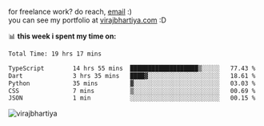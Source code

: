 for freelance work? do reach, [email](mailto:vlbhartiya@gmail.com) :)<br/>
you can see my portfolio at [virajbhartiya.com](https://virajbhartiya.com) :D

📊 **this week i spent my time on:**

<!--START_SECTION:waka-->

```txt
Total Time: 19 hrs 17 mins

TypeScript        14 hrs 55 mins  ███████████████████▒░░░░░   77.43 %
Dart              3 hrs 35 mins   ████▓░░░░░░░░░░░░░░░░░░░░   18.61 %
Python            35 mins         ▓░░░░░░░░░░░░░░░░░░░░░░░░   03.03 %
CSS               7 mins          ▒░░░░░░░░░░░░░░░░░░░░░░░░   00.69 %
JSON              1 min           ░░░░░░░░░░░░░░░░░░░░░░░░░   00.15 %
```

<!--END_SECTION:waka-->

<p align="left"> <img src="https://komarev.com/ghpvc/?username=virajbhartiya&color=blue" alt="virajbhartiya" /> </p>
